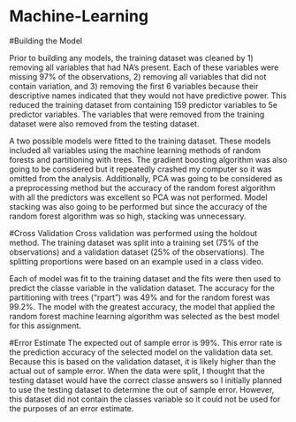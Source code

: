 # Machine-Learning

#Building the Model 

Prior to building any models, the training dataset was cleaned by 1) removing all variables that had NA’s present. Each of these variables were missing 97% of the observations, 2) removing all variables that did not contain variation, and 3) removing the first 6 variables because their descriptive names indicated that they would not have predictive power. This reduced the training dataset from containing 159 predictor variables to 5e predictor variables. The variables that were removed from the training dataset were also removed from the testing dataset.

A two possible models were fitted to the training dataset. These models included all variables using the machine learning methods of random forests and partitioning with trees. The gradient boosting algorithm was also going to be considered but it repeatedly crashed my computer so it was omitted from the analysis. Additionally, PCA was going to be considered as a preprocessing method but the accuracy of the random forest algorithm with all the predictors was excellent so PCA was not performed. Model stacking was also going to be performed but since the accuracy of the random forest algorithm was so high, stacking was unnecessary.

#Cross Validation
Cross validation was performed using the holdout method. The training dataset was split into a training set (75% of the observations) and a validation dataset (25% of the observations). The splitting proportions were based on an example used in a class video.

Each of model was fit to the training dataset and the fits were then used to predict the classe variable in the validation dataset. The accuracy for the partitioning with trees (“rpart”) was 49% and for the random forest was 99.2%. The model with the greatest accuracy, the model that applied the random forest machine learning algorithm was selected as the best model for this assignment. 

#Error Estimate
The expected out of sample error is 99%. This error rate is the prediction accuracy of the selected model on the validation data set. Because this is based on the validation dataset, it is likely higher than the actual out of sample error. When the data were split, I thought that the testing dataset would have the correct classe answers so I initially planned to use the testing dataset to determine the out of sample error. However, this dataset did not contain the classes variable so it could not be used for the purposes of an error estimate.  
